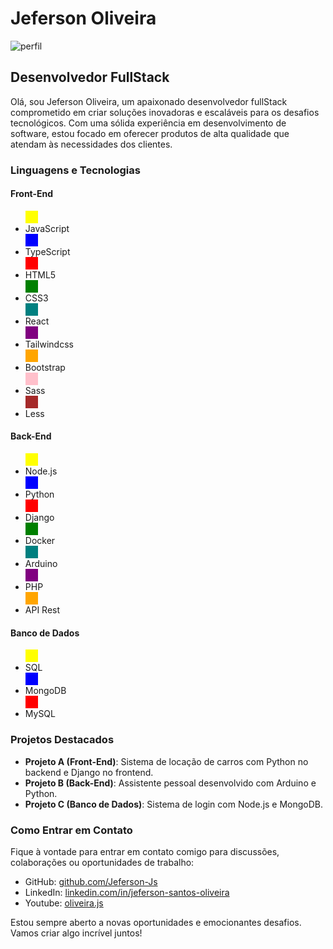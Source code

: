 # Jeferson Oliveira
![perfil](https://github.com/Jeferson-Js/Jeferson-Js/assets/82729145/6193806d-269f-4ac7-8b71-b6ae93a3bbae)

## Desenvolvedor FullStack

Olá, sou Jeferson Oliveira, um apaixonado desenvolvedor fullStack comprometido em criar soluções inovadoras e escaláveis para os desafios tecnológicos. Com uma sólida experiência em desenvolvimento de software, estou focado em oferecer produtos de alta qualidade que atendam às necessidades dos clientes.

### Linguagens e Tecnologias

#### Front-End
- <div style="width: 20px; height: 20px; background-color: yellow;"></div> JavaScript
- <div style="width: 20px; height: 20px; background-color: blue;"></div> TypeScript
- <div style="width: 20px; height: 20px; background-color: red;"></div> HTML5
- <div style="width: 20px; height: 20px; background-color: green;"></div> CSS3
- <div style="width: 20px; height: 20px; background-color: teal;"></div> React
- <div style="width: 20px; height: 20px; background-color: purple;"></div> Tailwindcss
- <div style="width: 20px; height: 20px; background-color: orange;"></div> Bootstrap
- <div style="width: 20px; height: 20px; background-color: pink;"></div> Sass
- <div style="width: 20px; height: 20px; background-color: brown;"></div> Less

#### Back-End
- <div style="width: 20px; height: 20px; background-color: yellow;"></div> Node.js
- <div style="width: 20px; height: 20px; background-color: blue;"></div> Python
- <div style="width: 20px; height: 20px; background-color: red;"></div> Django
- <div style="width: 20px; height: 20px; background-color: green;"></div> Docker
- <div style="width: 20px; height: 20px; background-color: teal;"></div> Arduino
- <div style="width: 20px; height: 20px; background-color: purple;"></div> PHP
- <div style="width: 20px; height: 20px; background-color: orange;"></div> API Rest

#### Banco de Dados
- <div style="width: 20px; height: 20px; background-color: yellow;"></div> SQL
- <div style="width: 20px; height: 20px; background-color: blue;"></div> MongoDB
- <div style="width: 20px; height: 20px; background-color: red;"></div> MySQL


### Projetos Destacados

- **Projeto A (Front-End)**: Sistema de locação de carros com Python no backend e Django no frontend.
- **Projeto B (Back-End)**: Assistente pessoal desenvolvido com Arduino e Python.
- **Projeto C (Banco de Dados)**: Sistema de login com Node.js e MongoDB.

### Como Entrar em Contato

Fique à vontade para entrar em contato comigo para discussões, colaborações ou oportunidades de trabalho:

- GitHub: [github.com/Jeferson-Js](https://github.com/Jeferson-Js)
- LinkedIn: [linkedin.com/in/jeferson-santos-oliveira](https://www.linkedin.com/in/jeferson-santos-oliveira)
- Youtube: [oliveira.js](https://bit.ly/3IUshUT)

Estou sempre aberto a novas oportunidades e emocionantes desafios. Vamos criar algo incrível juntos!
